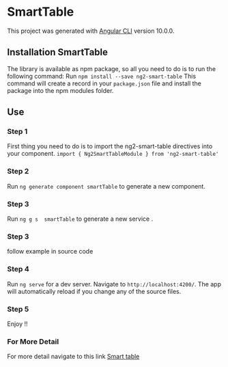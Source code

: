 # SmartTable

This project was generated with [Angular CLI](https://github.com/angular/angular-cli) version 10.0.0.

## Installation SmartTable
The library is available as npm package, so all you need to do is to run the following command:
Run `npm install --save ng2-smart-table` 
This command will create a record in your `package.json` file and install the package into the npm modules folder.

## Use
### Step 1
First thing you need to do is to import the ng2-smart-table directives into your component.
`import { Ng2SmartTableModule } from 'ng2-smart-table'`
### Step 2
Run `ng generate component smartTable` to generate a new component.
### Step 3 
Run `ng g s  smartTable` to generate a new service .
### Step 3 
follow example in source code
### Step 4 
Run `ng serve` for a dev server. Navigate to `http://localhost:4200/`. The app will automatically reload if you change any of the source files.
### Step 5 
Enjoy !!

### For More Detail 
For more detail navigate to this link [Smart table](https://akveo.github.io/ng2-smart-table/#/) 


